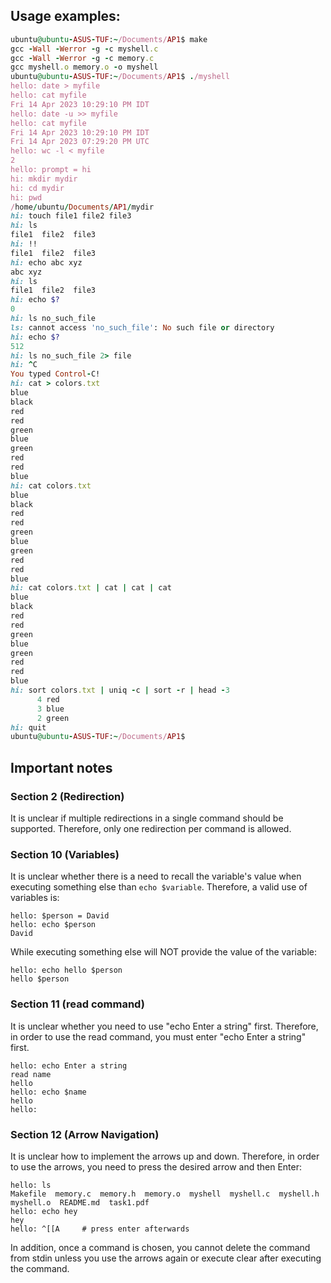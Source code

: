 ## Usage examples:
```ruby
ubuntu@ubuntu-ASUS-TUF:~/Documents/AP1$ make
gcc -Wall -Werror -g -c myshell.c
gcc -Wall -Werror -g -c memory.c
gcc myshell.o memory.o -o myshell
ubuntu@ubuntu-ASUS-TUF:~/Documents/AP1$ ./myshell 
hello: date > myfile
hello: cat myfile
Fri 14 Apr 2023 10:29:10 PM IDT
hello: date -u >> myfile
hello: cat myfile
Fri 14 Apr 2023 10:29:10 PM IDT
Fri 14 Apr 2023 07:29:20 PM UTC
hello: wc -l < myfile
2
hello: prompt = hi
hi: mkdir mydir
hi: cd mydir
hi: pwd
/home/ubuntu/Documents/AP1/mydir
hi: touch file1 file2 file3
hi: ls
file1  file2  file3
hi: !!
file1  file2  file3
hi: echo abc xyz
abc xyz 
hi: ls
file1  file2  file3
hi: echo $?
0
hi: ls no_such_file
ls: cannot access 'no_such_file': No such file or directory
hi: echo $?
512
hi: ls no_such_file 2> file
hi: ^C
You typed Control-C!
hi: cat > colors.txt   
blue
black
red
red
green
blue
green
red
red
blue
hi: cat colors.txt
blue
black
red
red
green
blue
green
red
red
blue
hi: cat colors.txt | cat | cat | cat
blue
black
red
red
green
blue
green
red
red
blue
hi: sort colors.txt | uniq -c | sort -r | head -3
      4 red
      3 blue
      2 green
hi: quit
ubuntu@ubuntu-ASUS-TUF:~/Documents/AP1$
```
## Important notes

### Section 2 (Redirection)
It is unclear if multiple redirections in a single command should be supported. Therefore, only one redirection per command is allowed.

### Section 10 (Variables)
It is unclear whether there is a need to recall the variable's value when executing something else than `echo $variable`. Therefore, a valid use of variables is:
```
hello: $person = David          
hello: echo $person
David
```
While executing something else will NOT provide the value of the variable:
```
hello: echo hello $person
hello $person 
```

### Section 11 (read command)
It is unclear whether you need to use "echo Enter a string" first. Therefore, in order to use the read command, you must enter "echo Enter a string" first.
```
hello: echo Enter a string
read name
hello
hello: echo $name
hello
hello: 
```

### Section 12 (Arrow Navigation)
It is unclear how to implement the arrows up and down. Therefore, in order to use the arrows, you need to press the desired arrow and then Enter:
```
hello: ls
Makefile  memory.c  memory.h  memory.o	myshell  myshell.c  myshell.h  myshell.o  README.md  task1.pdf
hello: echo hey
hey 
hello: ^[[A     # press enter afterwards
```
In addition, once a command is chosen, you cannot delete the command from stdin unless you use the arrows again or execute clear after executing the command.
